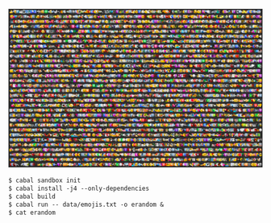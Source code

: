 ![Image](example.png)

    $ cabal sandbox init
    $ cabal install -j4 --only-dependencies
    $ cabal build
    $ cabal run -- data/emojis.txt -o erandom &
    $ cat erandom
